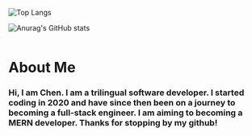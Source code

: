 ![Top Langs](https://github-readme-stats.vercel.app/api/top-langs/?username=samsumiya&hide=html&layout=compact)


![Anurag's GitHub stats](https://github-readme-stats.vercel.app/api?username=samsumiya&show_icons=true&theme=dracula)

<img src="" alt='' >

<h1>About Me</h1>  
<h3>Hi, I am Chen. I am a trilingual software developer. I started coding in 2020 and have since then been on a journey to becoming a full-stack engineer. I am aiming to becoming a MERN developer. Thanks for stopping by my github!</h3>

<h2> </h2>


